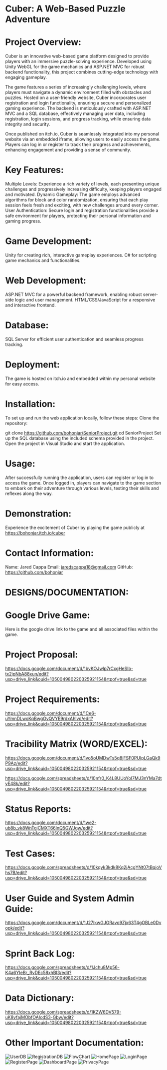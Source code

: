 # Cuber: A Web-Based Puzzle Adventure

# Project Overview:

Cuber is an innovative web-based game platform designed to provide players with an immersive puzzle-solving experience. Developed using Unity WebGL for the game mechanics and ASP.NET MVC for robust backend functionality, this project combines cutting-edge technology with engaging gameplay.

The game features a series of increasingly challenging levels, where players must navigate a dynamic environment filled with obstacles and puzzles. Hosted on a user-friendly website, Cuber incorporates user registration and login functionality, ensuring a secure and personalized gaming experience. The backend is meticulously crafted with ASP.NET MVC and a SQL database, effectively managing user data, including registration, login sessions, and progress tracking, while ensuring data integrity and security.

Once published on itch.io, Cuber is seamlessly integrated into my personal website via an embedded iframe, allowing users to easily access the game. Players can log in or register to track their progress and achievements, enhancing engagement and providing a sense of community.

# Key Features:

Multiple Levels: Experience a rich variety of levels, each presenting unique challenges and progressively increasing difficulty, keeping players engaged and motivated.
Dynamic Gameplay: The game employs advanced algorithms for block and color randomization, ensuring that each play session feels fresh and exciting, with new challenges around every corner.
User Authentication: Secure login and registration functionalities provide a safe environment for players, protecting their personal information and gaming progress.

# Game Development:

Unity for creating rich, interactive gameplay experiences.
C# for scripting game mechanics and functionalities.

# Web Development:

ASP.NET MVC for a powerful backend framework, enabling robust server-side logic and user management.
HTML/CSS/JavaScript for a responsive and interactive frontend.

# Database:

SQL Server for efficient user authentication and seamless progress tracking.

# Deployment:

The game is hosted on itch.io and embedded within my personal website for easy access.

# Installation:

To set up and run the web application locally, follow these steps:
Clone the repository:

git clone https://github.com/bohonjar/SeniorProject.git
cd SeniorProject
Set up the SQL database using the included schema provided in the project.
Open the project in Visual Studio and start the application.

# Usage:

After successfully running the application, users can register or log in to access the game. Once logged in, players can navigate to the game section to embark on their adventure through various levels, testing their skills and reflexes along the way.

# Demonstration:

Experience the excitement of Cuber by playing the game publicly at https://bohonjar.itch.io/cuber

# Contact Information:

Name: Jared Cappa
Email: jaredscappa18@gmail.com
GitHub: https://github.com/bohonjar

# DESIGNS/DOCUMENTATION:

# Google Drive Game:

Here is the google drive link to the game and all associated files within the game.




# Project Proposal:

https://docs.google.com/document/d/1byKOJwlp7rCxgHeSIb-tx2jpNbA88xun/edit?usp=drive_link&ouid=105004980220325921154&rtpof=true&sd=true

# Project Requirements:

https://docs.google.com/document/d/1Ce6-uYmnDLwoKqBwgOvQVYE9rdxAhlvd/edit?usp=drive_link&ouid=105004980220325921154&rtpof=true&sd=true

# Tracibility Matrix (WORD/EXCEL):

https://docs.google.com/document/d/1vo5oUMDwTs5q8jFSF0PUlpLGaQk9P9Az/edit?usp=drive_link&ouid=105004980220325921154&rtpof=true&sd=true

https://docs.google.com/spreadsheets/d/10nfr0_K4L8UUoYoI7MJ3nYMa7dtyE48k/edit?usp=drive_link&ouid=105004980220325921154&rtpof=true&sd=true

# Status Reports:

https://docs.google.com/document/d/1we2-ub8b_vk8WnTgjCMXT66lnQ5GWJgw/edit?usp=drive_link&ouid=105004980220325921154&rtpof=true&sd=true

# Test Cases:

https://docs.google.com/spreadsheets/d/10kqyk3kdk8Kq2jAcgYNt07tBqjoVhs7B/edit?usp=drive_link&ouid=105004980220325921154&rtpof=true&sd=true

# User Guide and System Admin Guide:

https://docs.google.com/document/d/1J27lkwGJGRavo9Zjx63T4gOBLe0Dvopk/edit?usp=drive_link&ouid=105004980220325921154&rtpof=true&sd=true

# Sprint Back Log:

https://docs.google.com/spreadsheets/d/1Jchu8Mp56-K4a6YIeBr_RvDEc58xhBI3/edit?usp=drive_link&ouid=105004980220325921154&rtpof=true&sd=true

# Data Dictionary:

https://docs.google.com/spreadsheets/d/1KZW6DV579-uK8vfajMObfOAIodS3-Gbw/edit?usp=drive_link&ouid=105004980220325921154&rtpof=true&sd=true

# Other Important Documentation:

![UserDB](https://github.com/user-attachments/assets/8ce181c6-ce5e-429e-9ccf-88d2518657d6)
![RegistrationDB](https://github.com/user-attachments/assets/c2ad614a-b5fe-4837-b935-e268818b5d65)
![FlowChart](https://github.com/user-attachments/assets/11646e40-b12f-4409-94fd-11715bfc3280)
![HomePage](https://github.com/user-attachments/assets/a0c20aae-a070-451a-bc9a-c6de8e692601)
![LoginPage](https://github.com/user-attachments/assets/8b90f0bc-7e1c-4dec-95bd-3f07d6fbfac8)
![RegisterPage](https://github.com/user-attachments/assets/25ac7321-5df2-4081-8bc6-92a5b8ad1338)
![DashboardPage](https://github.com/user-attachments/assets/a9a2efdc-585d-4a02-9017-c04137901b6b)
![PrivacyPage](https://github.com/user-attachments/assets/e43abb1d-aad7-4b08-a668-4ac63e4a4672)
